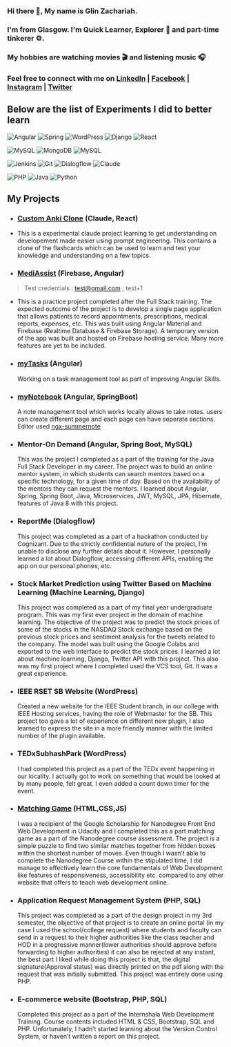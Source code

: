 ### Hi there 👋, My name is Glin Zachariah. 

### I'm from Glasgow. I'm Quick Learner, Explorer 🚀  and part-time tinkerer ⚙️.

### My hobbies are watching movies 🎬 and listening music 🎧

### Feel free to connect with me on [LinkedIn](https://www.linkedin.com/in/glinzachariah) | [Facebook](https://www.facebook.com/glinzac) | [Instagram](http://instagram.com/glinzac) | [Twitter](https://twitter.com/glinzac)


## Below are the list of Experiments I did to better learn 



 ![Angular](https://img.shields.io/badge/Framework-Angular-red)  ![Spring](https://img.shields.io/badge/Framework-Spring-green)   ![WordPress](https://img.shields.io/badge/framework-WordPress-lightblue)  ![Django](https://img.shields.io/badge/framework-Django-darkgreen)  ![React](https://img.shields.io/badge/Framework-React-red)
 
 ![MySQL](https://img.shields.io/badge/Database-MySQL-blue)   ![MongoDB](https://img.shields.io/badge/Database-MongoDB-green)  ![MySQL](https://img.shields.io/badge/Database-Firebase-yellow)
 
 ![Jenkins](https://img.shields.io/badge/tools-Jenkins-blue)  ![Git](https://img.shields.io/badge/tools-Git-orange)  ![Dialogflow](https://img.shields.io/badge/tools-Dialogflow-orange) ![Claude](https://img.shields.io/badge/tools-Claude-orange)

 
 ![PHP](https://img.shields.io/badge/lang-PHP-darkblue)  ![Java](https://img.shields.io/badge/lang-Java-blue)  ![Python](https://img.shields.io/badge/lang-python-blue)

##  My Projects

  -  ### [Custom Anki Clone](https://glinzachariah.github.io/custom-anki-clone/) (Claude, React)
  - This is a experimental claude project learning to get understanding on developement made easier using prompt engineering. This contains a clone of the flashcards which can be used to learn and test your knowledge and understanding on a few topics.

  - ### [MediAssist](https://mediassist-zac.web.app/) (Firebase, Angular)
  > Test credentials : test@gmail.com ; test+1
  - This is a practice project completed after the Full Stack training. The expected outcome of the project is to develop a single page application that allows patients to record appointments, prescriptions, medical reports, expenses, etc. This was built using Angular Material and Firebase (Realtime Database & Firebase Storage). A temporary version of the app was built and hosted on Firebase hosting service. Many more features are yet to be included.

  - ### [myTasks](https://github.com/GlinZachariah/myTasks) (Angular)
       Working on a task management tool as part of improving Angular Skills.

  - ### [myNotebook](https://glinzachariah.github.io/myNotebook/) (Angular, SpringBoot)
       A note management tool which works locally allows to take notes. users can create different page and each page can have seperate sections. Editor used [ngx-summernote](https://github.com/lula/ngx-summernote)
       
   - ### Mentor-On Demand (Angular, Spring Boot, MySQL)
       This was the project I completed as a part of the training for the Java Full Stack Developer in my career. The project was to build an online mentor system, in which students can search mentors based on a specific technology, for a given time of day. Based on the availability of the mentors they can request the mentors. I learned about Angular, Spring, Spring Boot, Java, Microservices, JWT, MySQL, JPA, Hibernate, features of Java 8 with this project.
       
   - ### ReportMe (Dialogflow)
        This project was completed as a part of a hackathon conducted by Cognizant. Due to the strictly confidential nature of the project, I’m unable to disclose any further details about it. However, I personally learned a lot about Dialogflow, accessing different APIs, enabling the app on our personal phones, etc.

   - ### Stock Market Prediction using Twitter Based on Machine Learning (Machine Learning, Django)
        This project was completed as a part of my final year undergraduate program. This was my first ever project in the domain of machine learning. The objective of the project was to predict the stock prices of some of the stocks in the NASDAQ Stock exchange based on the previous stock prices and sentiment analysis for the tweets related to the company. The model was built using the Google Colabs and exported to the web interface to predict the stock prices. I learned a lot about machine learning, Django, Twitter API with this project. This also was my first project where I completed used the VCS tool, Git. It was a great experience.
        
   - ### IEEE RSET SB Website (WordPress)
        Created a new website for the IEEE Student branch, in our college with IEEE Hosting services, having the role of Webmaster for the SB. This project too gave a lot of experience on different new plugin, I also learned to express the site in a more friendly manner with the limited number of the plugin available.
         
   - ### TEDxSubhashPark (WordPress)
        I had completed this project as a part of the TEDx event happening in our locality. I actually got to work on something that would be looked at by many people, felt great. I even added a count down timer for the event.

   - ### [Matching Game](https://glinzachariah.github.io/fend-project-2/) (HTML,CSS,JS)
       I was a recipient of the Google Scholarship for Nanodegree Front End Web Development in Udacity and I completed this as a part matching game as a part of the Nanodegree course assessment. The project is a simple puzzle to find two similar matches together from hidden boxes within the shortest number of moves. Even though I wasn’t able to complete the Nanodegree Course within the stipulated time, I did manage to effectively learn the core fundamentals of Web Development like features of responsiveness, accessibility etc. compared to any other website that offers to teach web development online.

  - ###  Application Request Management System (PHP, SQL)
      This project was completed as a part of the design project in my 3rd semester, the objective of that project is to create an online portal (in my case I used the school/college request) where students and faculty can send in a request to their higher authorities like the class teacher and HOD in a progressive manner(lower authorities should approve before forwarding to higher authorities) it can also be rejected at any instant, the best part I liked while doing this project is that, the digital signature(Approval status) was directly printed on the pdf along with the request that was initially submitted. This project was entirely done using PHP.

  - ### E-commerce website (Bootstrap, PHP, SQL)
       Completed this project as a part of the Internshala Web Development Training. Course contents included HTML & CSS, Bootstrap, SQL and PHP. Unfortunately, I hadn’t started learning about the Version Control System, or haven’t written a report on this project.
<!--
**GlinZachariah/GlinZachariah** is a ✨ _special_ ✨ repository because its `README.md` (this file) appears on your GitHub profile.

Here are some ideas to get you started:

- 🔭 I’m currently working on ...
- 🌱 I’m currently learning ...
- 👯 I’m looking to collaborate on ...
- 🤔 I’m looking for help with ...
- 💬 Ask me about ...
- 📫 How to reach me: ...
- 😄 Pronouns: ...
- ⚡ Fun fact: ...
-->
